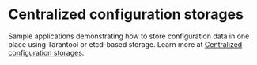 # Centralized configuration storages

Sample applications demonstrating how to store configuration data in one place using Tarantool or etcd-based storage. Learn more at [Centralized configuration storages](https://www.tarantool.io/en/doc/latest/platform/configuration/configuration_etcd/).
